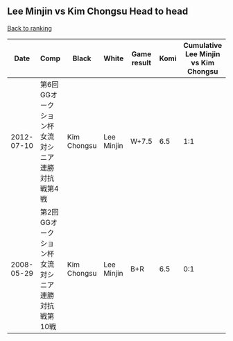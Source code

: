 ## Lee Minjin vs Kim Chongsu Head to head

[Back to ranking](../../index.md)




| **Date** | **Comp** | **Black** | **White** | **Game result** | **Komi** | **Cumulative Lee Minjin vs Kim Chongsu** | **Lee Minjin streak** | **Kim Chongsu streak** | 
| --- | --- | --- | --- | --- | --- | --- | --- | --- |
| 2012-07-10 | 第6回GGオークション杯女流対シニア連勝対抗戦第4戦 | Kim Chongsu | Lee Minjin | W+7.5 | 6.5 | 1:1 | 1 | 0 | 
| 2008-05-29 | 第2回GGオークション杯女流対シニア連勝対抗戦第10戦 | Kim Chongsu | Lee Minjin | B+R | 6.5 | 0:1 | 0 | 1 |




